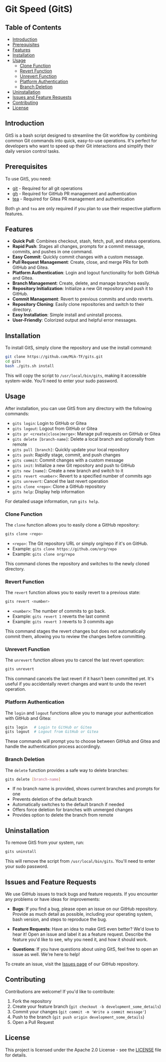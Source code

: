 <h1> Git Speed (GitS) </h1>

<h2> Table of Contents</h2>

- [Introduction](#introduction)
- [Prerequisites](#prerequisites)
- [Features](#features)
- [Installation](#installation)
- [Usage](#usage)
  - [Clone Function](#clone-function)
  - [Revert Function](#revert-function)
  - [Unrevert Function](#unrevert-function)
  - [Platform Authentication](#platform-authentication)
  - [Branch Deletion](#branch-deletion)
- [Uninstallation](#uninstallation)
- [Issues and Feature Requests](#issues-and-feature-requests)
- [Contributing](#contributing)
- [License](#license)

## Introduction

GitS is a bash script designed to streamline the Git workflow by combining common Git commands into quick, easy-to-use operations. It's perfect for developers who want to speed up their Git interactions and simplify their daily version control tasks.

## Prerequisites

To use GitS, you need:

- [git](https://git-scm.com/) - Required for all git operations
- [gh](https://cli.github.com/) - Required for GitHub PR management and authentication
- [tea](https://gitea.com/gitea/tea) - Required for Gitea PR management and authentication

Both `gh` and `tea` are only required if you plan to use their respective platform features.

## Features

- **Quick Pull**: Combines checkout, stash, fetch, pull, and status operations.
- **Rapid Push**: Stages all changes, prompts for a commit message, commits, and pushes in one command.
- **Easy Commit**: Quickly commit changes with a custom message.
- **Pull Request Management**: Create, close, and merge PRs for both GitHub and Gitea.
- **Platform Authentication**: Login and logout functionality for both GitHub and Gitea.
- **Branch Management**: Create, delete, and manage branches easily.
- **Repository Initialization**: Initialize a new Git repository and push it to GitHub.
- **Commit Management**: Revert to previous commits and undo reverts.
- **Repository Cloning**: Easily clone repositories and switch to their directory.
- **Easy Installation**: Simple install and uninstall process.
- **User-Friendly**: Colorized output and helpful error messages.

## Installation

To install GitS, simply clone the repository and use the install command:

```bash
git clone https://github.com/Mik-TF/gits.git
cd gits
bash ./gits.sh install
```

This will copy the script to `/usr/local/bin/gits`, making it accessible system-wide. You'll need to enter your sudo password.

## Usage

After installation, you can use GitS from any directory with the following commands:

- `gits login`: Login to GitHub or Gitea
- `gits logout`: Logout from GitHub or Gitea
- `gits pr <create|close|merge>`: Manage pull requests on GitHub or Gitea
- `gits delete [branch-name]`: Delete a local branch and optionally from remote
- `gits pull [branch]`: Quickly update your local repository
- `gits push`: Rapidly stage, commit, and push changes
- `gits commit`: Commit changes with a custom message
- `gits init`: Initialize a new Git repository and push to GitHub
- `gits new [name]`: Create a new branch and switch to it
- `gits revert <number>`: Revert to a specified number of commits ago
- `gits unrevert`: Cancel the last revert operation
- `gits clone <repo>`: Clone a GitHub repository
- `gits help`: Display help information

For detailed usage information, run `gits help`.

### Clone Function

The `clone` function allows you to easily clone a GitHub repository:

```bash
gits clone <repo>
```

- `<repo>`: The Git repository URL or simply org/repo if it's on GitHub.
- Example: `gits clone https://github.com/org/repo`
- Example: `gits clone org/repo`

This command clones the repository and switches to the newly cloned directory.

### Revert Function

The `revert` function allows you to easily revert to a previous state:

```bash
gits revert <number>
```

- `<number>`: The number of commits to go back.
- Example: `gits revert 1` reverts the last commit
- Example: `gits revert 3` reverts to 3 commits ago

This command stages the revert changes but does not automatically commit them, allowing you to review the changes before committing.

### Unrevert Function

The `unrevert` function allows you to cancel the last revert operation:

```bash
gits unrevert
```

This command cancels the last revert if it hasn't been committed yet. It's useful if you accidentally revert changes and want to undo the revert operation.

### Platform Authentication

The `login` and `logout` functions allow you to manage your authentication with GitHub and Gitea:

```bash
gits login   # Login to GitHub or Gitea
gits logout  # Logout from GitHub or Gitea
```

These commands will prompt you to choose between GitHub and Gitea and handle the authentication process accordingly.

### Branch Deletion

The `delete` function provides a safe way to delete branches:

```bash
gits delete [branch-name]
```

- If no branch name is provided, shows current branches and prompts for one
- Prevents deletion of the default branch
- Automatically switches to the default branch if needed
- Offers force deletion for branches with unmerged changes
- Provides option to delete the branch from remote

## Uninstallation

To remove GitS from your system, run:

```bash
gits uninstall
```

This will remove the script from `/usr/local/bin/gits`. You'll need to enter your sudo password.

## Issues and Feature Requests

We use GitHub issues to track bugs and feature requests. If you encounter any problems or have ideas for improvements:

- **Bugs**: If you find a bug, please open an issue on our GitHub repository. Provide as much detail as possible, including your operating system, bash version, and steps to reproduce the bug.

- **Feature Requests**: Have an idea to make GitS even better? We'd love to hear it! Open an issue and label it as a feature request. Describe the feature you'd like to see, why you need it, and how it should work.

- **Questions**: If you have questions about using GitS, feel free to open an issue as well. We're here to help!

To create an issue, visit the [Issues page](https://github.com/Mik-TF/git_speed/issues) of our GitHub repository.

## Contributing

Contributions are welcome! If you'd like to contribute:

1. Fork the repository
2. Create your feature branch (`git checkout -b development_some_details`)
3. Commit your changes (`git commit -m 'Write a commit message'`)
4. Push to the branch (`git push origin development_some_details`)
5. Open a Pull Request

## License

This project is licensed under the Apache 2.0 License - see the [LICENSE](LICENSE) file for details.
